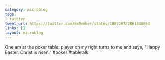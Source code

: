 ```yaml
---
category: microblog
tags:
- twitter
tweet_url: https://twitter.com/ExMember/status/188926782861348864
links: []
layout: microblog
---
```

One am at the poker table: player on my right turns to me and says, "Happy Easter. Christ is risen." #poker #tabletalk
